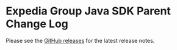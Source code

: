 # Expedia Group Java SDK Parent Change Log

Please see the [GitHub releases](https://github.com/ExpediaGroup/expediagroup-java-sdk-parent/releases) for the latest release notes.